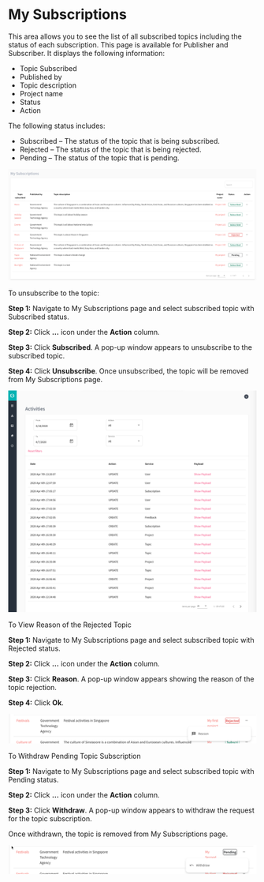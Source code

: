 
# My Subscriptions #

This area allows you to see the list of all subscribed topics including the status of each subscription. This page is available for Publisher and Subscriber. It displays the following information:

- Topic Subscribed
- Published by
- Topic description
- Project name
- Status
- Action

The following status includes:

- Subscribed – The status of the topic that is being subscribed. 
- Rejected – The status of the topic that is being rejected.
- Pending – The status of the topic that is pending. 

![Image not Available](/assets/Fig63.png)


To unsubscribe to the topic:

**Step 1:**	Navigate to My Subscriptions page and select subscribed topic with Subscribed status.

**Step 2:**	Click **…** icon under the **Action** column.

**Step 3:**	Click **Subscribed**. A pop-up window appears to unsubscribe to the subscribed topic.

**Step 4:**	Click **Unsubscribe**. Once unsubscribed, the topic will be removed from My Subscriptions page.

![Image not Available](/assets/Fig64.png)


To View Reason of the Rejected Topic

**Step 1:**	Navigate to My Subscriptions page and select subscribed topic with Rejected status.

**Step 2:**	Click **…** icon under the **Action** column.

**Step 3:**	Click **Reason**. A pop-up window appears showing the reason of the topic rejection. 

**Step 4:**	Click **Ok**.

![Image not Available](/assets/Fig65.png)


To Withdraw Pending Topic Subscription

**Step 1:**	Navigate to My Subscriptions page and select subscribed topic with Pending status.

**Step 2:**	Click **…** icon under the **Action** column.

**Step 3:**	Click **Withdraw**. A pop-up window appears to withdraw the request for the topic subscription.

Once withdrawn, the topic is removed from My Subscriptions page.

![Image not Available](/assets/Fig66.png)



